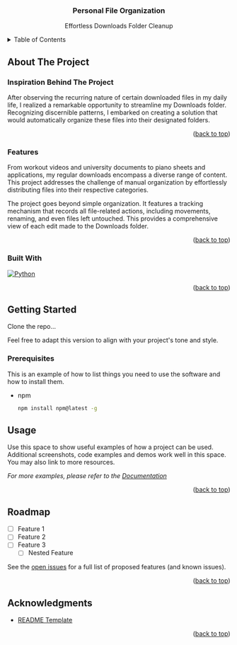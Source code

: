 

<div align="center">

<h3 align="center">Personal File Organization</h3>

  <p align="center">
    Effortless Downloads Folder Cleanup
    <br />
  </p>
</div>


<!-- TABLE OF CONTENTS -->
<details>
  <summary>Table of Contents</summary>
  <ol>
    <li>
      <a href="#about-the-project">About The Project</a>
      <ul>
        <li><a href="#inspiration-behind-the-project">Inspiration Behind The Project</a></li>
        <li><a href="#features">Features</a></li>
        <li><a href="#built-with">Built With</a></li>
      </ul>
    </li>
    <li>
      <a href="#getting-started">Getting Started</a>
      <ul>
        <li><a href="#prerequisites">Prerequisites</a></li>
        <li><a href="#installation">Installation</a></li>
      </ul>
    </li>
    <li><a href="#usage">Usage</a></li>
    <li><a href="#roadmap">Roadmap</a></li>
    <li><a href="#contributing">Contributing</a></li>
    <li><a href="#license">License</a></li>
    <li><a href="#contact">Contact</a></li>
    <li><a href="#acknowledgments">Acknowledgments</a></li>
  </ol>
</details>



<!-- ABOUT THE PROJECT -->
## About The Project

### Inspiration Behind The Project

After observing the recurring nature of certain downloaded files in my daily 
life, I realized a remarkable opportunity to streamline my Downloads folder. 
Recognizing discernible patterns, I embarked on creating a solution that would 
automatically organize these files into their designated folders.

<p align="right">(<a href="#readme-top">back to top</a>)</p>

### Features

From workout videos and university documents to piano sheets and applications, my regular downloads encompass a diverse range of content. This project addresses the challenge of manual organization by effortlessly distributing files into their respective categories.

The project goes beyond simple organization. It features a tracking mechanism that records all file-related actions, including movements, renaming, and even files left untouched. This provides a comprehensive view of each edit made to the Downloads folder.

<p align="right">(<a href="#readme-top">back to top</a>)</p>

### Built With

[![Python][Python.com]][Python-url]

<p align="right">(<a href="#readme-top">back to top</a>)</p>



<!-- GETTING STARTED -->
## Getting Started

Clone the repo...

Feel free to adapt this version to align with your project's tone and style.

### Prerequisites

This is an example of how to list things you need to use the software and how to install them.
* npm
  ```sh
  npm install npm@latest -g
  ```




<!-- USAGE EXAMPLES -->
## Usage

Use this space to show useful examples of how a project can be used. Additional screenshots, code examples and demos work well in this space. You may also link to more resources.

_For more examples, please refer to the [Documentation](https://example.com)_

<p align="right">(<a href="#readme-top">back to top</a>)</p>



<!-- ROADMAP -->
## Roadmap

- [ ] Feature 1
- [ ] Feature 2
- [ ] Feature 3
    - [ ] Nested Feature

See the [open issues](https://github.com/github_username/repo_name/issues) for a full list of proposed features (and known issues).

<p align="right">(<a href="#readme-top">back to top</a>)</p>





<!-- ACKNOWLEDGMENTS -->
## Acknowledgments

* [README Template](https://github.com/othneildrew/Best-README-Template)

<p align="right">(<a href="#readme-top">back to top</a>)</p>



<!-- MARKDOWN LINKS & IMAGES -->
<!-- https://www.markdownguide.org/basic-syntax/#reference-style-links -->
[Python.com]: https://img.shields.io/badge/python-3670A0?style=for-the-badge&logo=python&logoColor=ffdd54
[Python-url]: https://www.python.org/